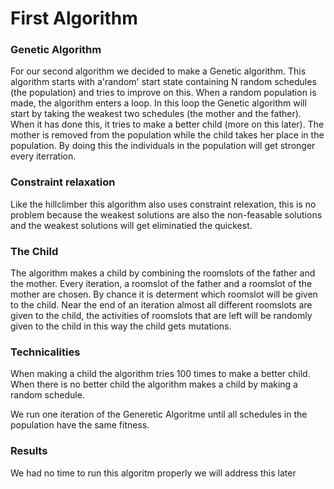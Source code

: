 # First Algorithm

### Genetic Algorithm

For our second algorithm we decided to make a Genetic algorithm. This algorithm starts with a'random' start state containing N random schedules (the population) and tries to improve on this. When a random population is made, the algorithm enters a loop. In this loop the Genetic algorithm will start by taking the weakest two schedules (the mother and the father). When it has done this, it tries to make a better child (more on this later). The mother is removed from the population while the child takes her place in the population. By doing this the individuals in the population will get stronger every iterration.

### Constraint relaxation

Like the hillclimber this algorithm also uses constraint relexation, this is no problem because the weakest solutions are also the non-feasable solutions and the weakest solutions will get eliminatied the quickest.

### The Child

The algorithm makes a child by combining the roomslots of the father and the mother. Every iteration, a roomslot of the father and a roomslot of the mother are chosen. By chance it is determent which roomslot will be given to the child. Near the end of an iteration almost all different roomslots are given to the child, the activities of roomslots that are left will be randomly given to the child in this way the child gets mutations.

### Technicalities

When making a child the algorithm tries 100 times to make a better child. When there is no better child the algorithm makes a child by making a random schedule.

We run one iteration of the Generetic Algoritme until all schedules in the population have the same fitness.

### Results

We had no time to run this algoritm properly we will address this later
